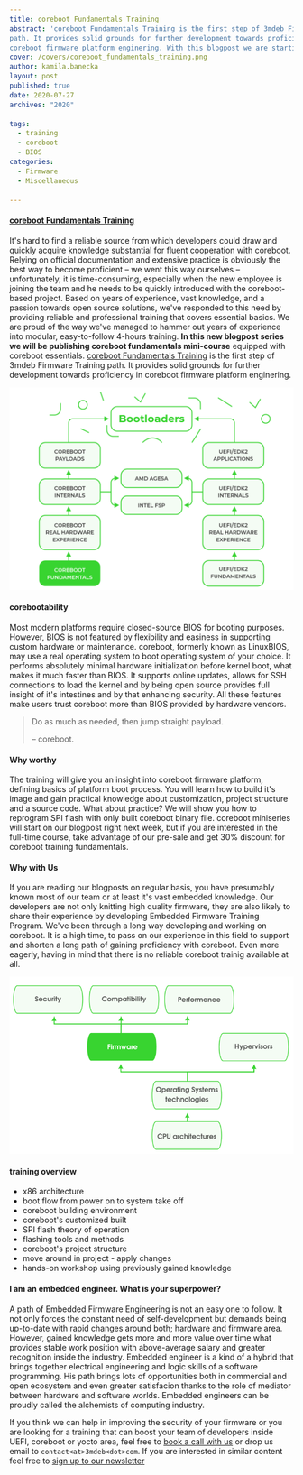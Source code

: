 ```yaml
---
title: coreboot Fundamentals Training
abstract: 'coreboot Fundamentals Training is the first step of 3mdeb Firmware Training
path. It provides solid grounds for further development towards proficiency in
coreboot firmware platform enginering. With this blogpost we are starting coreboot fundamentals mini-course.'
cover: /covers/coreboot_fundamentals_training.png
author: kamila.banecka
layout: post
published: true
date: 2020-07-27
archives: "2020"

tags:
  - training
  - coreboot
  - BIOS
categories:
  - Firmware
  - Miscellaneous

---
```


#### [coreboot Fundamentals Training](https://training.3mdeb.com/courses/coreboot-fundamentals)

It's hard to find a reliable source from which developers could draw and quickly
acquire knowledge substantial for fluent cooperation with coreboot. Relying on
official documentation and extensive practice is obviously the best way to
become proficient –  we went this way ourselves – unfortunately, it is
time-consuming, especially when the new employee is joining the team and he
needs to be quickly introduced with the coreboot-based project. Based on years
of experience, vast knowledge, and a passion towards open source solutions,
we've responded to this need by providing reliable and professional training
that covers essential basics. We are proud of the way we've managed to hammer
out years of experience into modular, easy-to-follow 4-hours training. **In this
new blogpost series we will be publishing coreboot fundamentals mini-course**
equipped with coreboot essentials. [coreboot Fundamentals
Training](https://training.3mdeb.com/courses/coreboot-fundamentals) is the first
step of 3mdeb Firmware Training path. It provides solid grounds for further
development towards proficiency in coreboot firmware platform enginering.

![graf](/blog/static/img/training_path.png)

#### corebootability

Most modern platforms require closed-source BIOS for booting purposes. However,
BIOS is not featured by flexibility and easiness in supporting custom hardware
or maintenance. coreboot, formerly known as LinuxBIOS, may use a real operating
system to boot operating system of your choice. It performs absolutely minimal
hardware initialization before kernel boot, what makes it much faster than BIOS.
It supports online updates, allows for SSH connections to load the kernel and by
being open source provides full insight of it's intestines and by that enhancing
security. All these features make users trust coreboot more than BIOS provided
by hardware vendors.

> Do as much as needed, then jump straight payload.
>
> – coreboot.


#### Why worthy

The training will give you an insight
into coreboot firmware platform, defining basics of platform boot process. You
will learn how to build it's image and gain practical knowledge about
customization, project structure and a source code. What about practice? We will
show you how to reprogram SPI flash with only built coreboot binary file.
coreboot miniseries will start on our blogpost right next week, but if you are
interested in the full-time course, take advantage of our pre-sale and get 30%
discount for coreboot training fundamentals.

#### Why with Us

If you are reading our blogposts on regular basis, you have presumably known
most of our team or at least it's vast embedded knowledge. Our developers are
not only knitting high quality firmware, they are also likely to share their
experience by developing Embedded Firmware Training Program. We've been through
a long way developing and working on coreboot. It is a high time, to pass on our
experience in this field to support and shorten a long path of gaining
proficiency with coreboot. Even more eagerly, having in mind that there is no
reliable coreboot trainig available at all.

![graf2](/blog/static/img/program_tree.png)

#### training overview

* x86 architecture
* boot flow from power on to system take off
* coreboot building environment
* coreboot's customized built
* SPI flash theory of operation
* flashing tools and methods
* coreboot's project structure
* move around in project - apply changes
* hands-on workshop using previously gained knowledge

#### I am an embedded engineer. What is your superpower?
A path of Embedded Firmware Engineering is not an easy one to follow. It not
only forces the constant need of self-development but demands being up-to-date
with rapid changes around both; hardware and firmware area. However, gained
knowledge gets more and more value over time what provides stable work position
with above-average salary and greater recognition inside the industry. Embedded engineer is a
kind of a hybrid that brings together electrical engineering and logic skills
of a software programming. His path brings lots of opportunities both
in commercial and open ecosystem and even greater satisfacion thanks to the role
of mediator between hardware and software worlds. Embedded engineers can be
proudly called the alchemists of computing industry.

If you think we can help in improving the security of your firmware or you are
looking for a training that can boost your team of developers inside UEFI, coreboot or yocto area, feel free to [book a call with us](https://calendly.com/3mdeb/consulting-remote-meeting)
or drop us email to `contact<at>3mdeb<dot>com`. If you are interested in similar
content feel free to [sign up to our newsletter](http://eepurl.com/gfoekD)
